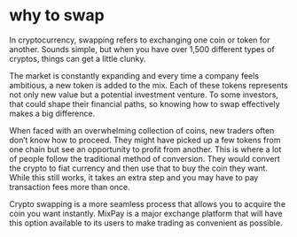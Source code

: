# why  to swap

In cryptocurrency, swapping refers to exchanging one coin or token for another. Sounds simple, but when you have over 1,500 different types of cryptos, things can get a little clunky.

The market is constantly expanding and every time a company feels ambitious, a new token is added to the mix. Each of these tokens represents not only new value but a potential investment venture. To some investors, that could shape their financial paths, so knowing how to swap effectively makes a big difference.

When faced with an overwhelming collection of coins, new traders often don’t know how to proceed. They might have picked up a few tokens from one chain but see an opportunity to profit from another. This is where a lot of people follow the traditional method of conversion. They would convert the crypto to fiat currency and then use that to buy the coin they want. While this still works, it takes an extra step and you may have to pay transaction fees more than once.

Crypto swapping is a more seamless process that allows you to acquire the coin you want instantly. MixPay is a major exchange platform that will have this option available to its users to make trading as convenient as possible.&#x20;
